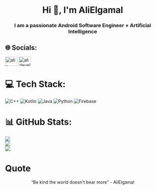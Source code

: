 <h1 align="center">Hi 👋, I'm AliElgamal</h1>
<h3 align="center">I am a passionate Android Software Engineer + Artificial Intelligence</h3>

## 🌐 Socials:
<a href="https://linkedin.com/in/ali-elgamal-b4aa7a22a" target="blank"><img align="center" src="https://raw.githubusercontent.com/rahuldkjain/github-profile-readme-generator/master/src/images/icons/Social/linked-in-alt.svg" alt="ali-elgamal-b4aa7a22a" height="30" width="40" /></a>
<a href="https://codeforces.com/profile/alideveloperx2" target="blank"><img align="center" src="https://raw.githubusercontent.com/rahuldkjain/github-profile-readme-generator/master/src/images/icons/Social/codeforces.svg" alt="alideveloperx2" height="30" width="40" /></a>
</p>

# 💻 Tech Stack:
![C++](https://img.shields.io/badge/c++-%2300599C.svg?style=for-the-badge&logo=c%2B%2B&logoColor=white) ![Kotlin](https://img.shields.io/badge/kotlin-%230095D5.svg?style=for-the-badge&logo=kotlin&logoColor=white) ![Java](https://img.shields.io/badge/java-%23ED8B00.svg?style=for-the-badge&logo=java&logoColor=white) ![Python](https://img.shields.io/badge/python-3670A0?style=for-the-badge&logo=python&logoColor=ffdd54) ![Firebase](https://img.shields.io/badge/firebase-%23039BE5.svg?style=for-the-badge&logo=firebase)

# 📊 GitHub Stats:
![](https://github-readme-stats.vercel.app/api?username=AliElgamel9&theme=dark&hide_border=false&include_all_commits=true&count_private=false)<br/>
![](https://github-readme-streak-stats.herokuapp.com/?user=AliElgamel9&theme=dark&hide_border=false)<br/>
![](https://github-readme-stats.vercel.app/api/top-langs/?username=AliElgamel9&theme=dark&hide_border=false&include_all_commits=true&count_private=false&layout=compact)

# Quote
<p align="center"><q>Be kind the world doesn't bear more</q> - AliElgamal</p>
